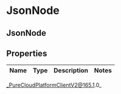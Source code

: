 # JsonNode

## JsonNode

## Properties

|Name | Type | Description | Notes|
|------------ | ------------- | ------------- | -------------|



_PureCloudPlatformClientV2@165.1.0_
